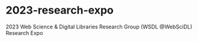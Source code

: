 # 2023-research-expo
2023 Web Science &amp; Digital Libraries Research Group (WSDL @WebSciDL) Research Expo
